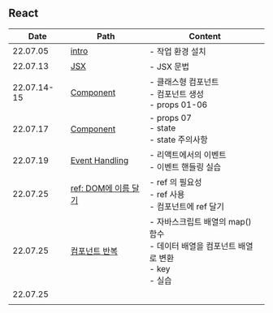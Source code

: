 ## React

| Date        | Path                                        | Content                                                      |
| ----------- | ------------------------------------------- | ------------------------------------------------------------ |
| 22.07.05    | [intro](React/00_intro.md)                  | - 작업 환경 설치                                             |
| 22.07.13    | [JSX](React/01_JSX.md)                      | - JSX 문법                                                   |
| 22.07.14-15 | [Component](React/02_component.md)          | - 클래스형 컴포넌트<br/>- 컴포넌트 생성<br/>- props 01-06    |
| 22.07.17    | [Component](React/02_component.md)          | - props 07<br/>- state<br/>- state 주의사항                  |
| 22.07.19    | [Event Handling](React/03_EventHandling.md) | - 리액트에서의 이벤트<br />- 이벤트 핸들링 실습              |
| 22.07.25    | [ref: DOM에 이름 달기](React/04_ref.md)     | - ref 의 필요성<br />- ref 사용<br />- 컴포넌트에 ref 달기   |
| 22.07.25    | [컴포넌트 반복](React/05_Component반복.md)  | - 자바스크립트 배열의 map() 함수<br />- 데이터 배열을 컴포넌트 배열로 변환<br />- key<br />- 실습 |
| 22.07.25    |                                             |                                                              |
|             |                                             |                                                              |

